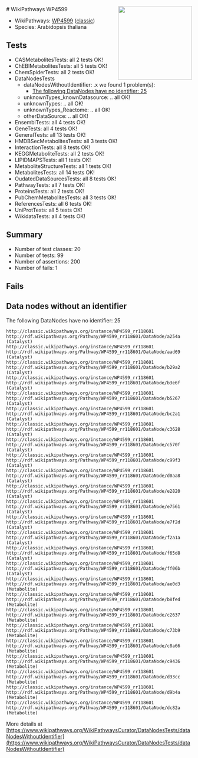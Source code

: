 <img style="float: right; width: 200px" src="https://upload.wikimedia.org/wikipedia/commons/thumb/8/83/Wplogo_with_text_500.png/640px-Wplogo_with_text_500.png" />
# WikiPathways WP4599

* WikiPathways: [WP4599](https://wikipathways.org/pathways/WP4599) ([classic](https://classic.wikipathways.org/instance/WP4599))
* Species: Arabidopsis thaliana
## Tests
* CASMetabolitesTests: all 2 tests OK!
* ChEBIMetabolitesTests: all 5 tests OK!
* ChemSpiderTests: all 2 tests OK!
* DataNodesTests
    * dataNodesWithoutIdentifier: .x we found 1 problem(s):
        * [The following DataNodes have no identifier: 25](#8792c4b4)
    * unknownTypes_knownDatasource: .. all OK!
    * unknownTypes: .. all OK!
    * unknownTypes_Reactome: .. all OK!
    * otherDataSource: .. all OK!
* EnsemblTests: all 4 tests OK!
* GeneTests: all 4 tests OK!
* GeneralTests: all 13 tests OK!
* HMDBSecMetabolitesTests: all 3 tests OK!
* InteractionTests: all 8 tests OK!
* KEGGMetaboliteTests: all 2 tests OK!
* LIPIDMAPSTests: all 1 tests OK!
* MetaboliteStructureTests: all 1 tests OK!
* MetabolitesTests: all 14 tests OK!
* OudatedDataSourcesTests: all 8 tests OK!
* PathwayTests: all 7 tests OK!
* ProteinsTests: all 2 tests OK!
* PubChemMetabolitesTests: all 3 tests OK!
* ReferencesTests: all 6 tests OK!
* UniProtTests: all 5 tests OK!
* WikidataTests: all 4 tests OK!


## Summary

* Number of test classes: 20
* Number of tests: 99
* Number of assertions: 200
* Number of fails: 1

## Fails

<a name="8792c4b4" />

## Data nodes without an identifier

The following DataNodes have no identifier: 25
```
http://classic.wikipathways.org/instance/WP4599_rr118601 http://rdf.wikipathways.org/Pathway/WP4599_rr118601/DataNode/a254a (Catalyst)
http://classic.wikipathways.org/instance/WP4599_rr118601 http://rdf.wikipathways.org/Pathway/WP4599_rr118601/DataNode/aad69 (Catalyst)
http://classic.wikipathways.org/instance/WP4599_rr118601 http://rdf.wikipathways.org/Pathway/WP4599_rr118601/DataNode/b29a2 (Catalyst)
http://classic.wikipathways.org/instance/WP4599_rr118601 http://rdf.wikipathways.org/Pathway/WP4599_rr118601/DataNode/b3e6f (Catalyst)
http://classic.wikipathways.org/instance/WP4599_rr118601 http://rdf.wikipathways.org/Pathway/WP4599_rr118601/DataNode/b5267 (Catalyst)
http://classic.wikipathways.org/instance/WP4599_rr118601 http://rdf.wikipathways.org/Pathway/WP4599_rr118601/DataNode/bc2a1 (Catalyst)
http://classic.wikipathways.org/instance/WP4599_rr118601 http://rdf.wikipathways.org/Pathway/WP4599_rr118601/DataNode/c3628 (Catalyst)
http://classic.wikipathways.org/instance/WP4599_rr118601 http://rdf.wikipathways.org/Pathway/WP4599_rr118601/DataNode/c570f (Catalyst)
http://classic.wikipathways.org/instance/WP4599_rr118601 http://rdf.wikipathways.org/Pathway/WP4599_rr118601/DataNode/c99f3 (Catalyst)
http://classic.wikipathways.org/instance/WP4599_rr118601 http://rdf.wikipathways.org/Pathway/WP4599_rr118601/DataNode/d0aa8 (Catalyst)
http://classic.wikipathways.org/instance/WP4599_rr118601 http://rdf.wikipathways.org/Pathway/WP4599_rr118601/DataNode/e2820 (Catalyst)
http://classic.wikipathways.org/instance/WP4599_rr118601 http://rdf.wikipathways.org/Pathway/WP4599_rr118601/DataNode/e7561 (Catalyst)
http://classic.wikipathways.org/instance/WP4599_rr118601 http://rdf.wikipathways.org/Pathway/WP4599_rr118601/DataNode/e7f2d (Catalyst)
http://classic.wikipathways.org/instance/WP4599_rr118601 http://rdf.wikipathways.org/Pathway/WP4599_rr118601/DataNode/f2a1a (Catalyst)
http://classic.wikipathways.org/instance/WP4599_rr118601 http://rdf.wikipathways.org/Pathway/WP4599_rr118601/DataNode/f65d8 (Catalyst)
http://classic.wikipathways.org/instance/WP4599_rr118601 http://rdf.wikipathways.org/Pathway/WP4599_rr118601/DataNode/ff06b (Catalyst)
http://classic.wikipathways.org/instance/WP4599_rr118601 http://rdf.wikipathways.org/Pathway/WP4599_rr118601/DataNode/ae0d3 (Metabolite)
http://classic.wikipathways.org/instance/WP4599_rr118601 http://rdf.wikipathways.org/Pathway/WP4599_rr118601/DataNode/b8fed (Metabolite)
http://classic.wikipathways.org/instance/WP4599_rr118601 http://rdf.wikipathways.org/Pathway/WP4599_rr118601/DataNode/c2637 (Metabolite)
http://classic.wikipathways.org/instance/WP4599_rr118601 http://rdf.wikipathways.org/Pathway/WP4599_rr118601/DataNode/c73b9 (Metabolite)
http://classic.wikipathways.org/instance/WP4599_rr118601 http://rdf.wikipathways.org/Pathway/WP4599_rr118601/DataNode/c8a66 (Metabolite)
http://classic.wikipathways.org/instance/WP4599_rr118601 http://rdf.wikipathways.org/Pathway/WP4599_rr118601/DataNode/c9436 (Metabolite)
http://classic.wikipathways.org/instance/WP4599_rr118601 http://rdf.wikipathways.org/Pathway/WP4599_rr118601/DataNode/d33cc (Metabolite)
http://classic.wikipathways.org/instance/WP4599_rr118601 http://rdf.wikipathways.org/Pathway/WP4599_rr118601/DataNode/d9b4a (Metabolite)
http://classic.wikipathways.org/instance/WP4599_rr118601 http://rdf.wikipathways.org/Pathway/WP4599_rr118601/DataNode/dc82a (Metabolite)
```

More details at [https://www.wikipathways.org/WikiPathwaysCurator/DataNodesTests/dataNodesWithoutIdentifier](https://www.wikipathways.org/WikiPathwaysCurator/DataNodesTests/dataNodesWithoutIdentifier)

